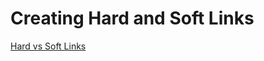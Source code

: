 # Creating Hard and Soft Links



[Hard  vs Soft Links](https://medium.com/@wendymayorgasegura/what-is-the-difference-between-a-hard-link-and-a-symbolic-link-8c0493041b62)
